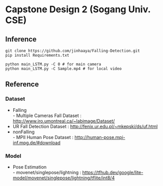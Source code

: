 <h1> Capstone Design 2 (Sogang Univ. CSE) </h1>


## Inference

```
git clone https://github.com/jinhaaya/Falling-Detection.git
pip install Requirements.txt

python main_LSTM.py -C 0 # for main camera
python main_LSTM.py -C Sample.mp4 # for local video
```


## Reference
### Dataset
- Falling</br>- Multiple Cameras Fall Dataset : http://www.iro.umontreal.ca/~labimage/Dataset/
- UR Fall Detection Dataset : http://fenix.ur.edu.pl/~mkepski/ds/uf.html
- nonFalling</br>- MPII Human Pose Dataset : http://human-pose.mpi-inf.mpg.de/#download
### Model
- Pose Estimation</br>- movenet/singlepose/lightning : https://tfhub.dev/google/lite-model/movenet/singlepose/lightning/tflite/int8/4
